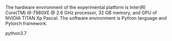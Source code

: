The hardware environment of the experimental platform is Inter(R) Core(TM) i9-7980XE @ 2.6 GHz processor, 32 GB memory, and GPU of NVIDIA TITAN Xp Pascal. The software environment is Python language and Pytorch framework.

python3.7
